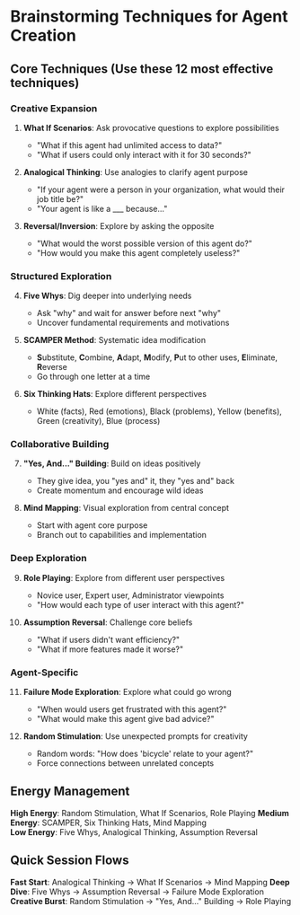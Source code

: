 <!-- Powered by FVTeamOfAgents Core -->

# Brainstorming Techniques for Agent Creation

## Core Techniques (Use these 12 most effective techniques)

### Creative Expansion
1. **What If Scenarios**: Ask provocative questions to explore possibilities
   - "What if this agent had unlimited access to data?"
   - "What if users could only interact with it for 30 seconds?"

2. **Analogical Thinking**: Use analogies to clarify agent purpose
   - "If your agent were a person in your organization, what would their job title be?"
   - "Your agent is like a ___ because..."

3. **Reversal/Inversion**: Explore by asking the opposite
   - "What would the worst possible version of this agent do?"
   - "How would you make this agent completely useless?"

### Structured Exploration
4. **Five Whys**: Dig deeper into underlying needs
   - Ask "why" and wait for answer before next "why"
   - Uncover fundamental requirements and motivations

5. **SCAMPER Method**: Systematic idea modification
   - **S**ubstitute, **C**ombine, **A**dapt, **M**odify, **P**ut to other uses, **E**liminate, **R**everse
   - Go through one letter at a time

6. **Six Thinking Hats**: Explore different perspectives
   - White (facts), Red (emotions), Black (problems), Yellow (benefits), Green (creativity), Blue (process)

### Collaborative Building
7. **"Yes, And..." Building**: Build on ideas positively
   - They give idea, you "yes and" it, they "yes and" back
   - Create momentum and encourage wild ideas

8. **Mind Mapping**: Visual exploration from central concept
   - Start with agent core purpose
   - Branch out to capabilities and implementation

### Deep Exploration
9. **Role Playing**: Explore from different user perspectives
   - Novice user, Expert user, Administrator viewpoints
   - "How would each type of user interact with this agent?"

10. **Assumption Reversal**: Challenge core beliefs
    - "What if users didn't want efficiency?"
    - "What if more features made it worse?"

### Agent-Specific
11. **Failure Mode Exploration**: Explore what could go wrong
    - "When would users get frustrated with this agent?"
    - "What would make this agent give bad advice?"

12. **Random Stimulation**: Use unexpected prompts for creativity
    - Random words: "How does 'bicycle' relate to your agent?"
    - Force connections between unrelated concepts

## Energy Management

**High Energy**: Random Stimulation, What If Scenarios, Role Playing
**Medium Energy**: SCAMPER, Six Thinking Hats, Mind Mapping  
**Low Energy**: Five Whys, Analogical Thinking, Assumption Reversal

## Quick Session Flows

**Fast Start**: Analogical Thinking → What If Scenarios → Mind Mapping
**Deep Dive**: Five Whys → Assumption Reversal → Failure Mode Exploration
**Creative Burst**: Random Stimulation → "Yes, And..." Building → Role Playing